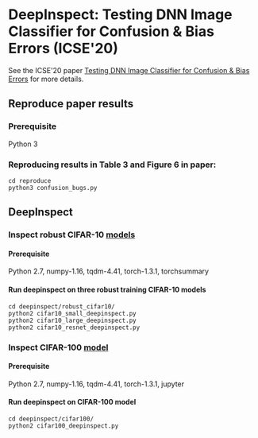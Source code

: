 # DeepInspect: Testing DNN Image Classifier for Confusion & Bias Errors  (ICSE'20)
See the ICSE'20 paper [Testing DNN Image Classifier for Confusion & Bias Errors](https://arxiv.org/pdf/1905.07831.pdf) for more details.


## Reproduce paper results

### Prerequisite
Python 3

### Reproducing results in Table 3 and Figure 6 in paper:  
```
cd reproduce
python3 confusion_bugs.py
```
## DeepInspect

### Inspect robust CIFAR-10 [models]()
#### Prerequisite
Python 2.7, numpy-1.16, tqdm-4.41, torch-1.3.1, torchsummary

#### Run deepinspect on three robust training CIFAR-10 models
```
cd deepinspect/robust_cifar10/
python2 cifar10_small_deepinspect.py
python2 cifar10_large_deepinspect.py
python2 cifar10_resnet_deepinspect.py
```

### Inspect CIFAR-100 [model](https://github.com/aaron-xichen/pytorch-playground)
#### Prerequisite
Python 2.7, numpy-1.16, tqdm-4.41, torch-1.3.1, jupyter

#### Run deepinspect on CIFAR-100 model
```
cd deepinspect/cifar100/
python2 cifar100_deepinspect.py
```
